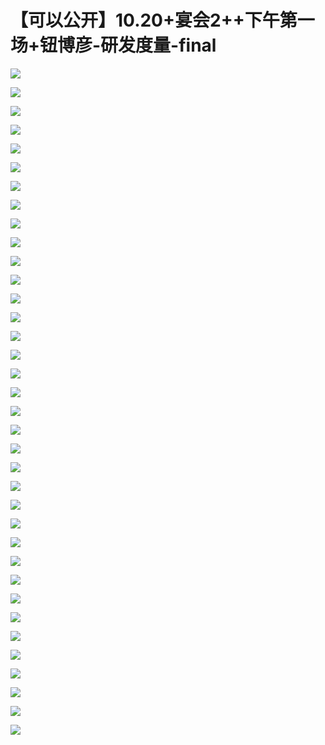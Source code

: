 # 【可以公开】10.20+宴会2++下午第一场+钮博彦-研发度量-final

![](https://raw.githubusercontent.com/hellojd2018/ms_document/master/Qcon/Qcon_shanghai_2018/images/092559787rTZeUH/201905130926_4.png)


![](https://raw.githubusercontent.com/hellojd2018/ms_document/master/Qcon/Qcon_shanghai_2018/images/092559787rTZeUH/201905130926_5.png)


![](https://raw.githubusercontent.com/hellojd2018/ms_document/master/Qcon/Qcon_shanghai_2018/images/092559787rTZeUH/201905130926_6.png)


![](https://raw.githubusercontent.com/hellojd2018/ms_document/master/Qcon/Qcon_shanghai_2018/images/092559787rTZeUH/201905130926_7.png)


![](https://raw.githubusercontent.com/hellojd2018/ms_document/master/Qcon/Qcon_shanghai_2018/images/092559787rTZeUH/201905130926_8.png)


![](https://raw.githubusercontent.com/hellojd2018/ms_document/master/Qcon/Qcon_shanghai_2018/images/092559787rTZeUH/201905130926_9.png)


![](https://raw.githubusercontent.com/hellojd2018/ms_document/master/Qcon/Qcon_shanghai_2018/images/092559787rTZeUH/201905130926_10.png)


![](https://raw.githubusercontent.com/hellojd2018/ms_document/master/Qcon/Qcon_shanghai_2018/images/092559787rTZeUH/201905130926_11.png)


![](https://raw.githubusercontent.com/hellojd2018/ms_document/master/Qcon/Qcon_shanghai_2018/images/092559787rTZeUH/201905130926_12.png)


![](https://raw.githubusercontent.com/hellojd2018/ms_document/master/Qcon/Qcon_shanghai_2018/images/092559787rTZeUH/201905130926_13.png)


![](https://raw.githubusercontent.com/hellojd2018/ms_document/master/Qcon/Qcon_shanghai_2018/images/092559787rTZeUH/201905130926_14.png)


![](https://raw.githubusercontent.com/hellojd2018/ms_document/master/Qcon/Qcon_shanghai_2018/images/092559787rTZeUH/201905130926_15.png)


![](https://raw.githubusercontent.com/hellojd2018/ms_document/master/Qcon/Qcon_shanghai_2018/images/092559787rTZeUH/201905130926_16.png)


![](https://raw.githubusercontent.com/hellojd2018/ms_document/master/Qcon/Qcon_shanghai_2018/images/092559787rTZeUH/201905130926_17.png)


![](https://raw.githubusercontent.com/hellojd2018/ms_document/master/Qcon/Qcon_shanghai_2018/images/092559787rTZeUH/201905130926_18.png)


![](https://raw.githubusercontent.com/hellojd2018/ms_document/master/Qcon/Qcon_shanghai_2018/images/092559787rTZeUH/201905130926_19.png)


![](https://raw.githubusercontent.com/hellojd2018/ms_document/master/Qcon/Qcon_shanghai_2018/images/092559787rTZeUH/201905130926_20.png)


![](https://raw.githubusercontent.com/hellojd2018/ms_document/master/Qcon/Qcon_shanghai_2018/images/092559787rTZeUH/201905130926_21.png)


![](https://raw.githubusercontent.com/hellojd2018/ms_document/master/Qcon/Qcon_shanghai_2018/images/092559787rTZeUH/201905130926_22.png)


![](https://raw.githubusercontent.com/hellojd2018/ms_document/master/Qcon/Qcon_shanghai_2018/images/092559787rTZeUH/201905130926_23.png)


![](https://raw.githubusercontent.com/hellojd2018/ms_document/master/Qcon/Qcon_shanghai_2018/images/092559787rTZeUH/201905130926_24.png)


![](https://raw.githubusercontent.com/hellojd2018/ms_document/master/Qcon/Qcon_shanghai_2018/images/092559787rTZeUH/201905130926_25.png)


![](https://raw.githubusercontent.com/hellojd2018/ms_document/master/Qcon/Qcon_shanghai_2018/images/092559787rTZeUH/201905130926_26.png)


![](https://raw.githubusercontent.com/hellojd2018/ms_document/master/Qcon/Qcon_shanghai_2018/images/092559787rTZeUH/201905130926_27.png)


![](https://raw.githubusercontent.com/hellojd2018/ms_document/master/Qcon/Qcon_shanghai_2018/images/092559787rTZeUH/201905130926_28.png)


![](https://raw.githubusercontent.com/hellojd2018/ms_document/master/Qcon/Qcon_shanghai_2018/images/092559787rTZeUH/201905130926_29.png)


![](https://raw.githubusercontent.com/hellojd2018/ms_document/master/Qcon/Qcon_shanghai_2018/images/092559787rTZeUH/201905130926_30.png)


![](https://raw.githubusercontent.com/hellojd2018/ms_document/master/Qcon/Qcon_shanghai_2018/images/092559787rTZeUH/201905130926_31.png)


![](https://raw.githubusercontent.com/hellojd2018/ms_document/master/Qcon/Qcon_shanghai_2018/images/092559787rTZeUH/201905130926_32.png)


![](https://raw.githubusercontent.com/hellojd2018/ms_document/master/Qcon/Qcon_shanghai_2018/images/092559787rTZeUH/201905130926_33.png)


![](https://raw.githubusercontent.com/hellojd2018/ms_document/master/Qcon/Qcon_shanghai_2018/images/092559787rTZeUH/201905130926_34.png)


![](https://raw.githubusercontent.com/hellojd2018/ms_document/master/Qcon/Qcon_shanghai_2018/images/092559787rTZeUH/201905130926_35.png)


![](https://raw.githubusercontent.com/hellojd2018/ms_document/master/Qcon/Qcon_shanghai_2018/images/092559787rTZeUH/201905130926_36.png)


![](https://raw.githubusercontent.com/hellojd2018/ms_document/master/Qcon/Qcon_shanghai_2018/images/092559787rTZeUH/201905130926_37.png)


![](https://raw.githubusercontent.com/hellojd2018/ms_document/master/Qcon/Qcon_shanghai_2018/images/092559787rTZeUH/201905130926_38.png)


![](https://raw.githubusercontent.com/hellojd2018/ms_document/master/Qcon/Qcon_shanghai_2018/images/092559787rTZeUH/201905130926_39.png)


